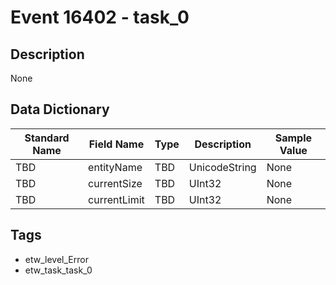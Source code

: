 # Event 16402 - task_0

## Description
None

## Data Dictionary
|Standard Name|Field Name|Type|Description|Sample Value|
|---|---|---|---|---|
|TBD|entityName|TBD|UnicodeString|None|None|
|TBD|currentSize|TBD|UInt32|None|None|
|TBD|currentLimit|TBD|UInt32|None|None|

## Tags
* etw_level_Error
* etw_task_task_0